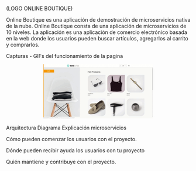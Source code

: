 (LOGO ONLINE BOUTIQUE)

Online Boutique es una aplicación de demostración de microservicios nativa de la nube. Online Boutique consta de una aplicación de microservicios de 10 niveles. La aplicación es una aplicación de comercio electrónico basada en la web donde los usuarios pueden buscar artículos, agregarlos al carrito y comprarlos.

Capturas - GIFs del funcionamiento de la pagina
<p align="center">
<img src="docs/Multimedia1.gif" width="300" alt="Online Boutique" />
</p>

Arquitectura
  Diagrama
  Explicación microservicios
  
Cómo pueden comenzar los usuarios con el proyecto.

Dónde pueden recibir ayuda los usuarios con tu proyecto

Quién mantiene y contribuye con el proyecto.
